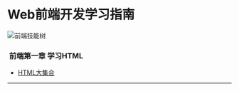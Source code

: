 #  Web前端开发学习指南  

![前端技能树](https://ss0.bdstatic.com/94oJfD_bAAcT8t7mm9GUKT-xh_/timg?image&quality=100&size=b4000_4000&sec=1497582854&di=fa3b9b45ad07ff03ddd80284e84ddea9&src=http://7xvjap.com1.z0.glb.clouddn.com/2016-03-05-01.jpg)  
###  前端第一章 学习HTML  
* [HTML大集合](/FEhtml)
---


  


